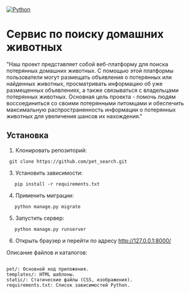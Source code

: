 [![Python](https://img.shields.io/badge/-Python-464646?style=flat-square&logo=Python)](https://www.python.org/)

# Сервис по поиску домашних животных

"Наш проект представляет собой веб-платформу для поиска потерянных домашних животных.
С помощью этой платформы пользователи могут размещать объявления о потерянных или найденных животных, просматривать информацию об уже размещенных объявлениях, а также связываться с владельцами потерянных животных. 
Основная цель проекта - помочь людям воссоединиться со своими потерянными питомцами и обеспечить максимальную распространенность информации о потерянных животных для увеличения шансов их нахождения."

## Установка

1. Клонировать репозиторий:
 ```
  git clone https://github.com/pet_search.git
```
3. Установить зависимости:
```
   pip install -r requirements.txt
```
4. Применить миграции:
```
   python manage.py migrate
```
5. Запустить сервер:
```
   python manage.py runserver
```
6. Открыть браузер и перейти по адресу http://127.0.0.1:8000/



Описание файлов и каталогов:
```

pet/: Основной код приложения.
templates/: HTML шаблоны.
static/: Статические файлы (CSS, изображения).
requirements.txt: Список зависимостей Python.
```
